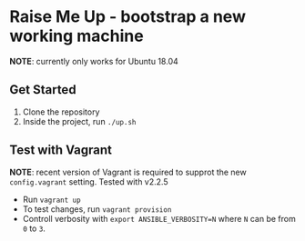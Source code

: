 # Raise Me Up - bootstrap a new working machine

**NOTE**: currently only works for Ubuntu 18.04

## Get Started

1. Clone the repository
2. Inside the project, run `./up.sh`


## Test with Vagrant
**NOTE**: recent version of Vagrant is required to supprot the new
`config.vagrant` setting. Tested with v2.2.5

* Run `vagrant up`
* To test changes, run `vagrant provision`
* Controll verbosity with `export ANSIBLE_VERBOSITY=N` where `N` can be from `0` to `3`.
